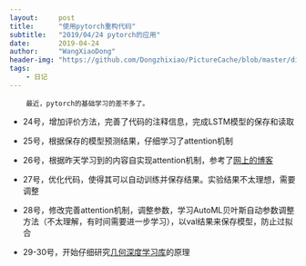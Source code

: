 ```yaml
---
layout:     post
title:      "使用pytorch重构代码"
subtitle:   "2019/04/24 pytorch的应用"
date:       2019-04-24
author:     "WangXiaoDong"
header-img: "https://github.com/Dongzhixiao/PictureCache/blob/master/diaryPic/20190424.jpg?raw=true"
tags:
    - 日记
---
```



```
    最近，pytorch的基础学习的差不多了。
```

- 24号，增加评价方法，完善了代码的注释信息，完成LSTM模型的保存和读取

- 25号，根据保存的模型预测结果，仔细学习了attention机制

- 26号，根据昨天学习到的内容自实现attention机制，参考了[网上的博客](http://ruder.io/deep-learning-nlp-best-practices/index.html#attention)

- 27号，优化代码，使得其可以自动训练并保存结果。实验结果不太理想，需要调整

- 28号，修改完善attention机制，调整参数，学习AutoML贝叶斯自动参数调整方法（不太理解，有时间需要进一步学习），以val结果来保存模型，防止过拟合

- 29-30号，开始仔细研究[几何深度学习库](https://github.com/rusty1s/pytorch_geometric)的原理

